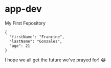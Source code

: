 # app-dev
My First Fepository
```
{
  "firstName": "Francine",
  "lastName": "Gonzales",
  "age": 21
}
```
I hope we all get the future we've prayed for! :joy:

